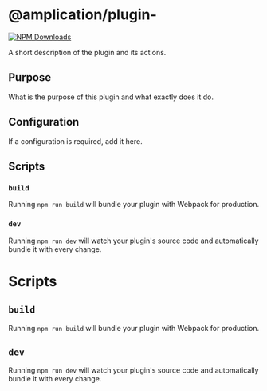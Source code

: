 # @amplication/plugin-<name>

[![NPM Downloads](https://img.shields.io/npm/dt/@amplication/plugin-auth-basic)](https://www.npmjs.com/package/@amplication/plugin-auth-basic)

A short description of the plugin and its actions.

## Purpose

What is the purpose of this plugin and what exactly does it do.

## Configuration

If a configuration is required, add it here.

## Scripts

### `build`

Running `npm run build` will bundle your plugin with Webpack for production.

### `dev`

Running `npm run dev` will watch your plugin's source code and automatically bundle it with every change.

# Scripts
## `build`
Running `npm run build` will bundle your plugin with Webpack for production.

## `dev`
Running `npm run dev` will watch your plugin's source code and automatically bundle it with every change.
